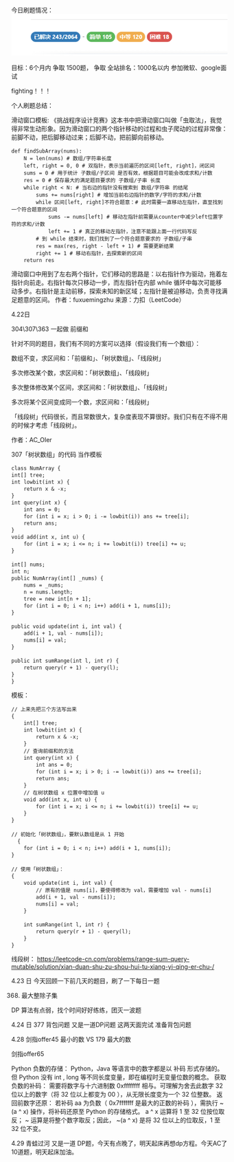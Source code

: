 今日刷题情况：
![image](img/刷题情况.png)

目标：6个月内  争取 1500题， 争取 全站排名：1000名以内   参加微软、google面试

fighting！！！

个人刷题总结：

滑动窗口模板:
《挑战程序设计竞赛》这本书中把滑动窗口叫做「虫取法」，我觉得非常生动形象。因为滑动窗口的两个指针移动的过程和虫子爬动的过程非常像：前脚不动，把后脚移动过来；后脚不动，把前脚向前移动。

    def findSubArray(nums):
        N = len(nums) # 数组/字符串长度
        left, right = 0, 0 # 双指针，表示当前遍历的区间[left, right]，闭区间
        sums = 0 # 用于统计 子数组/子区间 是否有效，根据题目可能会改成求和/计数
        res = 0 # 保存最大的满足题目要求的 子数组/子串 长度
        while right < N: # 当右边的指针没有搜索到 数组/字符串 的结尾
            sums += nums[right] # 增加当前右边指针的数字/字符的求和/计数
            while 区间[left, right]不符合题意：# 此时需要一直移动左指针，直至找到一个符合题意的区间
                sums -= nums[left] # 移动左指针前需要从counter中减少left位置字符的求和/计数
                left += 1 # 真正的移动左指针，注意不能跟上面一行代码写反
            # 到 while 结束时，我们找到了一个符合题意要求的 子数组/子串
            res = max(res, right - left + 1) # 需要更新结果
            right += 1 # 移动右指针，去探索新的区间
        return res
滑动窗口中用到了左右两个指针，它们移动的思路是：以右指针作为驱动，拖着左指针向前走。右指针每次只移动一步，而左指针在内部 while 循环中每次可能移动多步。右指针是主动前移，探索未知的新区域；左指针是被迫移动，负责寻找满足题意的区间。
作者：fuxuemingzhu
来源：力扣（LeetCode）

4.22日

304\307\363 一起做 前缀和

针对不同的题目，我们有不同的方案可以选择（假设我们有一个数组）：

数组不变，求区间和：「前缀和」、「树状数组」、「线段树」

多次修改某个数，求区间和：「树状数组」、「线段树」

多次整体修改某个区间，求区间和：「树状数组」、「线段树」

多次将某个区间变成同一个数，求区间和：「线段树」

「线段树」代码很长，而且常数很大，复杂度表现不算很好。我们只有在不得不用的时候才考虑「线段树」。

作者：AC_OIer

307「树状数组」的代码 当作模板

    class NumArray {
    int[] tree;
    int lowbit(int x) {
        return x & -x;
    }
    int query(int x) {
        int ans = 0;
        for (int i = x; i > 0; i -= lowbit(i)) ans += tree[i];
        return ans;
    }
    void add(int x, int u) {
        for (int i = x; i <= n; i += lowbit(i)) tree[i] += u;
    }

    int[] nums;
    int n;
    public NumArray(int[] _nums) {
        nums = _nums;
        n = nums.length;
        tree = new int[n + 1];
        for (int i = 0; i < n; i++) add(i + 1, nums[i]);
    }
    
    public void update(int i, int val) {
        add(i + 1, val - nums[i]);
        nums[i] = val;
    }
    
    public int sumRange(int l, int r) {
        return query(r + 1) - query(l);
    }
    }
模板：

    // 上来先把三个方法写出来
    {
        int[] tree;
        int lowbit(int x) {
            return x & -x;
        }
        // 查询前缀和的方法
        int query(int x) {
            int ans = 0;
            for (int i = x; i > 0; i -= lowbit(i)) ans += tree[i];
            return ans;
        }
        // 在树状数组 x 位置中增加值 u
        void add(int x, int u) {
            for (int i = x; i <= n; i += lowbit(i)) tree[i] += u;
        }
    }

    // 初始化「树状数组」，要默认数组是从 1 开始
      {
        for (int i = 0; i < n; i++) add(i + 1, nums[i]);
    }

    // 使用「树状数组」：
    {   
        void update(int i, int val) {
            // 原有的值是 nums[i]，要使得修改为 val，需要增加 val - nums[i]
            add(i + 1, val - nums[i]); 
            nums[i] = val;
        }
        
        int sumRange(int l, int r) {
            return query(r + 1) - query(l);
        }
    }
线段树：
https://leetcode-cn.com/problems/range-sum-query-mutable/solution/xian-duan-shu-zu-shou-hui-tu-xiang-yi-qing-er-chu-/

4.23 日
今天回顾一下前几天的题目，刷了一下每日一题

368. 最大整除子集

DP 算法有点弱，找个时间好好练练，团灭一波题

4.24 日  377 背包问题 又是一道DP问题
这两天面完试 准备背包问题

4.28
剑指offer45 最小的数 VS 179 最大的数

剑指offer65

Python 负数的存储：
Python，Java 等语言中的数字都是以 补码 形式存储的。但 Python 没有 int , long 等不同长度变量，即在编程时无变量位数的概念。
获取负数的补码： 需要将数字与十六进制数 0xffffffff 相与。可理解为舍去此数字 32 位以上的数字（将 32 位以上都变为 00 ），从无限长度变为一个 32 位整数。
返回前数字还原： 若补码 aa 为负数（ 0x7fffffff 是最大的正数的补码 ），需执行 ~(a ^ x) 操作，将补码还原至 Python 的存储格式。 a ^ x 运算将 1 至 32 位按位取反； ~ 运算是将整个数字取反；因此， ~(a ^ x) 是将 32 位以上的位取反，1 至 32 位不变。

4.29 
青蛙过河 又是一道 DP题，今天有点晚了，明天起床再想dp方程。今天AC了10道题，明天起床加油。

